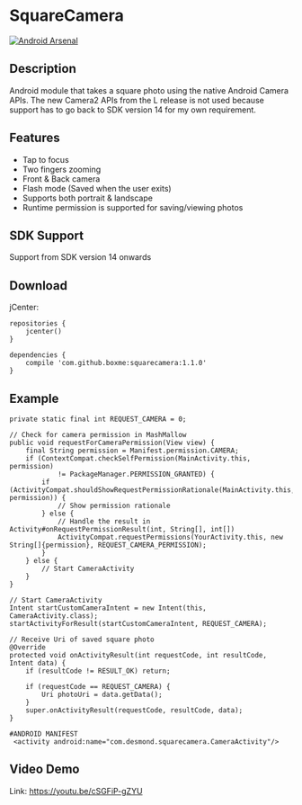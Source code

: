 # SquareCamera
[![Android Arsenal](https://img.shields.io/badge/Android%20Arsenal-SquareCamera-brightgreen.svg?style=flat)](http://android-arsenal.com/details/1/1745)
## Description
Android module that takes a square photo using the native Android Camera APIs. The new Camera2 APIs from the L release is not used because support has to go back to SDK version 14 for my own requirement. 

## Features
- Tap to focus
- Two fingers zooming
- Front & Back camera
- Flash mode (Saved when the user exits)
- Supports both portrait & landscape
- Runtime permission is supported for saving/viewing photos

## SDK Support
Support from SDK version 14 onwards

## Download
jCenter:
```
repositories {
    jcenter()
}

dependencies {
    compile 'com.github.boxme:squarecamera:1.1.0'
}
```

## Example
```
private static final int REQUEST_CAMERA = 0;

// Check for camera permission in MashMallow
public void requestForCameraPermission(View view) {
    final String permission = Manifest.permission.CAMERA;
    if (ContextCompat.checkSelfPermission(MainActivity.this, permission)
            != PackageManager.PERMISSION_GRANTED) {
        if (ActivityCompat.shouldShowRequestPermissionRationale(MainActivity.this, permission)) {
            // Show permission rationale
        } else {
            // Handle the result in Activity#onRequestPermissionResult(int, String[], int[])
            ActivityCompat.requestPermissions(YourActivity.this, new String[]{permission}, REQUEST_CAMERA_PERMISSION);
        }
    } else {
        // Start CameraActivity
    }
}

// Start CameraActivity
Intent startCustomCameraIntent = new Intent(this, CameraActivity.class);
startActivityForResult(startCustomCameraIntent, REQUEST_CAMERA);

// Receive Uri of saved square photo
@Override
protected void onActivityResult(int requestCode, int resultCode, Intent data) {
    if (resultCode != RESULT_OK) return;

    if (requestCode == REQUEST_CAMERA) {
        Uri photoUri = data.getData();
    }
    super.onActivityResult(requestCode, resultCode, data);
}

#ANDROID MANIFEST
 <activity android:name="com.desmond.squarecamera.CameraActivity"/>
```

## Video Demo
Link: https://youtu.be/cSGFiP-gZYU
